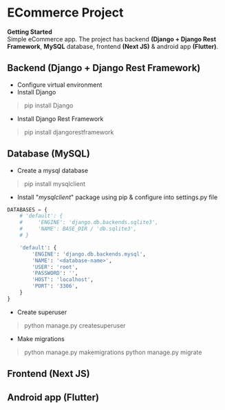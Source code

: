 # ECommerce Project

<strong>Getting Started</strong><br>
Simple eCommerce app. The project has backend <strong>(Django + Django Rest Framework</strong>, <strong>MySQL</strong> database, frontend <strong>(Next JS)</strong> & android app <strong>(Flutter)</strong>.

## Backend (Django + Django Rest Framework)
- Configure virtual environment 
- Install Django
> pip install Django
- Install Django Rest Framework
> pip install djangorestframework

## Database (MySQL)
- Create a mysql database
> pip install mysqlclient

- Install "<em>mysqlclient</em>" package using pip & configure into settings.py file 
```py
DATABASES = {
    # 'default': {
    #     'ENGINE': 'django.db.backends.sqlite3',
    #     'NAME': BASE_DIR / 'db.sqlite3',
    # }

    'default': {
        'ENGINE': 'django.db.backends.mysql',
        'NAME': '<database-name>',
        'USER': 'root', 
        'PASSWORD': '',
        'HOST': 'localhost',
        'PORT': '3306',
    }
}
```
- Create superuser
> python manage.py createsuperuser
- Make migrations 
> python manage.py makemigrations
> python manage.py migrate


## Frontend (Next JS)

## Android app (Flutter)
